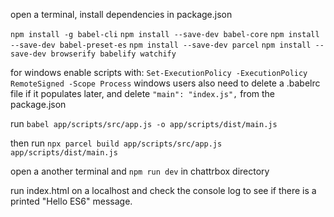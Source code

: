 open a terminal, install dependencies in package.json

`npm install -g babel-cli`
`npm install --save-dev babel-core`
`npm install --save-dev babel-preset-es`
`npm install --save-dev parcel`
`npm install --save-dev browserify babelify watchify`

for windows enable scripts with:
`Set-ExecutionPolicy -ExecutionPolicy RemoteSigned -Scope Process`
windows users also need to delete a .babelrc file if it populates later, and delete `"main": "index.js",` from the package.json

run `babel app/scripts/src/app.js -o app/scripts/dist/main.js`

then run `npx parcel build app/scripts/src/app.js app/scripts/dist/main.js`

open a another terminal and `npm run dev` in chattrbox directory

run index.html on a localhost and check the console log to see if there is a printed "Hello ES6" message.
